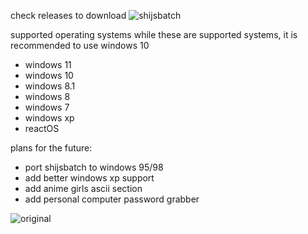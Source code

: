 check releases to download
![shijsbatch](https://github.com/user-attachments/assets/93a5bbf3-4f8e-47b8-8a41-79c614ff39b5)

supported operating systems while these are supported systems, it is recommended to use windows 10

- windows 11
- windows 10
- windows 8.1
- windows 8
- windows 7
- windows xp
- reactOS

plans for the future:
- port shijsbatch to windows 95/98
- add better windows xp support
- add anime girls ascii section
- add personal computer password grabber

 ![original](https://github.com/user-attachments/assets/ed607000-4dc9-404b-8390-61ef2931e909)
